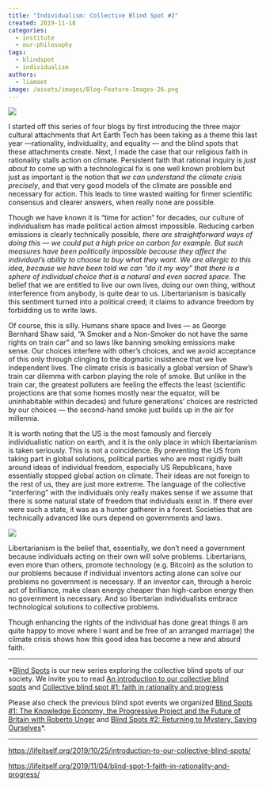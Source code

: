 ```yaml
---
title: "Individualism: Collective Blind Spot #2"
created: 2019-11-18
categories: 
  - institute
  - our-philosophy
tags: 
  - blindspot
  - individualism
authors: 
  - liamaet
image: /assets/images/Blog-Feature-Images-26.png
---
```


![](/assets/images/Blog-Feature-Images-26-1024x576.png)

I started off this series of four blogs by first introducing the three major cultural attachments that Art Earth Tech has been taking as a theme this last year —rationality, individuality, and equality — and the blind spots that these attachments create. Next, I made the case that our religious faith in rationality stalls action on climate. Persistent faith that rational inquiry is _just about to_ come up with a technological fix is one well known problem but just as important is the notion that _we can understand the climate crisis precisely_, and that very good models of the climate are possible and necessary for action. This leads to time wasted waiting for firmer scientific consensus and clearer answers, when really none are possible.

Though we have known it is “time for action” for decades, our culture of individualism has made political action almost impossible. Reducing carbon emissions is clearly technically possible, _there are straightforward ways of doing this — we could put a high price on carbon for example. But such measures have been politically impossible because they affect the individual’s ability to choose to buy what they want. We are allergic to this idea, because we have been told we can “do it my way” that there is a sphere of individual choice that is a natural and even sacred space._ The belief that we are entitled to live our own lives, doing our own thing, without interference from anybody, is quite dear to us. Libertarianism is basically this sentiment turned into a political creed; it claims to advance freedom by forbidding us to write laws.

Of course, this is silly. Humans share space and lives — as George Bernhard Shaw said, “A Smoker and a Non-Smoker do not have the same rights on train car” and so laws like banning smoking emissions make sense. Our choices interfere with other’s choices, and we avoid acceptance of this only through clinging to the dogmatic insistence that we live independent lives. The climate crisis is basically a global version of Shaw’s train car dilemma with carbon playing the role of smoke. But unlike in the train car, the greatest polluters are feeling the effects the least (scientific projections are that some homes mostly near the equator, will be uninhabitable within decades) and future generations’ choices are restricted by our choices — the second-hand smoke just builds up in the air for millennia.

It is worth noting that the US is the most famously and fiercely individualistic nation on earth, and it is the only place in which libertarianism is taken seriously. This is not a coincidence. By preventing the US from taking part in global solutions, political parties who are most rigidly built around ideas of individual freedom, especially US Republicans, have essentially stopped global action on climate. Their ideas are not foreign to the rest of us, they are just more extreme. The language of the collective “interfering” with the individuals only really makes sense if we assume that there is some natural state of freedom that individuals exist in. If there ever were such a state, it was as a hunter gatherer in a forest. Societies that are technically advanced like ours depend on governments and laws.

![](/assets/images/blog-blind-spot-no2.jpg)

Libertarianism is the belief that, essentially, we don’t need a government because individuals acting on their own will solve problems. Libertarians, even more than others, promote technology (e.g. Bitcoin) as the solution to our problems because if individual inventors acting alone can solve our problems no government is necessary. If an inventor can, through a heroic act of brilliance, make clean energy cheaper than high-carbon energy then no government is necessary. And so libertarian individualists embrace technological solutions to collective problems.

Though enhancing the rights of the individual has done great things (I am quite happy to move where I want and be free of an arranged marriage) the climate crisis shows how this good idea has become a new and absurd faith.

* * *

\*[Blind Spots](https://artearthtech.com/institute/blind-spots/) is our new series exploring the collective blind spots of our society. We invite you to read [An introduction to our collective blind spots](https://artearthtech.com/2019/10/25/introduction-to-our-collective-blind-spots/) and [Collective blind spot #1: faith in rationality and progress](https://artearthtech.com/2019/11/04/blind-spot-1-faith-in-rationality-and-progress/)

Please also check the previous blind spot events we organized [Blind Spots #1: The Knowledge Economy, the Progressive Project and the Future of Britain with Roberto Unger](https://artearthtech.com/2019/05/01/interview-roberto-unger/) and [Blind Spots #2: Returning to Mystery, Saving Ourselves](https://artearthtech.com/2019/04/17/blind-spots-2-returning-to-mystery/)\*.

* * *

https://lifeitself.org/2019/10/25/introduction-to-our-collective-blind-spots/

https://lifeitself.org/2019/11/04/blind-spot-1-faith-in-rationality-and-progress/
